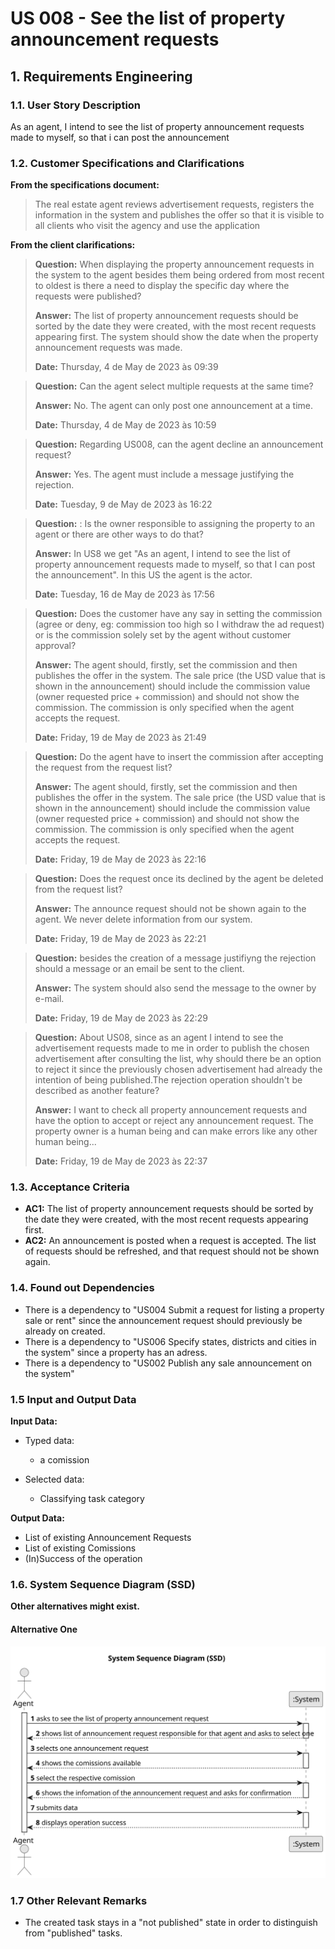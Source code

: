 # US 008 - See the list of property announcement requests 

## 1. Requirements Engineering


### 1.1. User Story Description


As an agent, I intend to see the list of property announcement requests made to myself, so that i can post the announcement


### 1.2. Customer Specifications and Clarifications 


**From the specifications document:**

>	The real estate agent reviews advertisement requests, registers the information in the system and
publishes the offer so that it is visible to all clients who visit the agency and use the application

**From the client clarifications:**

> **Question:**  When displaying the property announcement requests in the system to the agent besides them being ordered from most recent to oldest is there a need to display the specific day where the requests were published?
>
> **Answer:** The list of property announcement requests should be sorted by the date they were created, with the most recent requests appearing first. The system should show the date when the property announcement requests was made.
> 
> **Date:** Thursday, 4 de May de 2023 às 09:39


> **Question:** Can the agent select multiple requests at the same time?
>  
> **Answer:** No. The agent can only post one announcement at a time.
> 
> **Date:** Thursday, 4 de May de 2023 às 10:59


> **Question:**  Regarding US008, can the agent decline an announcement request?
> 
> **Answer:** Yes. The agent must include a message justifying the rejection.
> 
> **Date:** Tuesday, 9 de May de 2023 às 16:22


> **Question:** : Is the owner responsible to assigning the property to an agent or there are other ways to do that?
>
> **Answer:** In US8 we get "As an agent, I intend to see the list of property announcement requests made to myself, so that I can post the announcement". In this US the agent is the actor.
>
> **Date:** Tuesday, 16 de May de 2023 às 17:56


> **Question:** Does the customer have any say in setting the commission (agree or deny, eg: commission too high so I withdraw the ad request) or is the commission solely set by the agent without customer approval?
>
> **Answer:** The agent should, firstly, set the commission and then publishes the offer in the system. The sale price (the USD value that is shown in the announcement) should include the commission value (owner requested price + commission) and should not show the commission. The commission is only specified when the agent accepts the request.
>
> **Date:** Friday, 19 de May de 2023 às 21:49

> **Question:** Do the agent have to insert the commission after accepting the request from the request list?
> 
> **Answer:** The agent should, firstly, set the commission and then publishes the offer in the system. The sale price (the USD value that is shown in the announcement) should include the commission value (owner requested price + commission) and should not show the commission. The commission is only specified when the agent accepts the request.
>
> **Date:** Friday, 19 de May de 2023 às 22:16

> **Question:** Does the request once its declined by the agent be deleted from the request list?
>
> **Answer:** The announce request should not be shown again to the agent. We never delete information from our system.
>
> **Date:** Friday, 19 de May de 2023 às 22:21

> **Question:** besides the creation of a message justifiyng the rejection should a message or an email be sent to the client.
>
> **Answer:** The system should also send the message to the owner by e-mail.
>
> **Date:** Friday, 19 de May de 2023 às 22:29

> **Question:** About US08, since as an agent I intend to see the advertisement requests made to me in order to publish the chosen advertisement after consulting the list, why should there be an option to reject it since the previously chosen advertisement had already the intention of being published.The rejection operation shouldn't be described as another feature?
>
> **Answer:** I want to check all property announcement requests and have the option to accept or reject any announcement request. The property owner is a human being and can make errors like any other human being...
>
> **Date:** Friday, 19 de May de 2023 às 22:37



### 1.3. Acceptance Criteria


* **AC1:** The list of property announcement requests should be sorted by the date they were created, with the most recent requests appearing first.
* **AC2:** An announcement is posted when a request is accepted. The list of requests should be refreshed, and that request should not be shown again.


### 1.4. Found out Dependencies


* There is a dependency to "US004 Submit a request for listing a property sale or rent" since the announcement request should  previously be already on created.
* There is a dependency to "US006 Specify states, districts and cities in the system" since a property has an adress.
* There is a dependency to "US002 Publish any sale announcement on the system"

### 1.5 Input and Output Data


**Input Data:**

* Typed data:
	* a comission
	
* Selected data:
	* Classifying task category 


**Output Data:**

* List of existing Announcement Requests
* List of existing Comissions
* (In)Success of the operation

### 1.6. System Sequence Diagram (SSD)

**Other alternatives might exist.**

#### Alternative One

![System Sequence Diagram - Alternative One](svg/us08-system-sequence-diagram.svg)

### 1.7 Other Relevant Remarks

* The created task stays in a "not published" state in order to distinguish from "published" tasks.